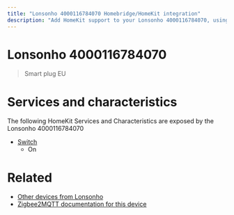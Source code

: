 ```yaml
---
title: "Lonsonho 4000116784070 Homebridge/HomeKit integration"
description: "Add HomeKit support to your Lonsonho 4000116784070, using Homebridge, Zigbee2MQTT and homebridge-z2m."
---
```

<!---
This file has been GENERATED using src/docgen/docgen.ts
DO NOT EDIT THIS FILE MANUALLY!
-->
# Lonsonho 4000116784070
> Smart plug EU


# Services and characteristics
The following HomeKit Services and Characteristics are exposed by
the Lonsonho 4000116784070

* [Switch](../../switch.md)
  * On


# Related
* [Other devices from Lonsonho](../index.md#lonsonho)
* [Zigbee2MQTT documentation for this device](https://www.zigbee2mqtt.io/devices/4000116784070.html)